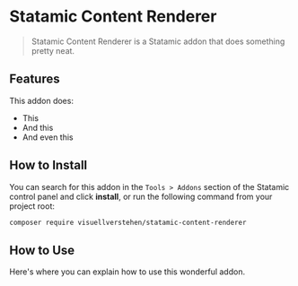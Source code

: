 # Statamic Content Renderer

> Statamic Content Renderer is a Statamic addon that does something pretty neat.

## Features

This addon does:

- This
- And this
- And even this

## How to Install

You can search for this addon in the `Tools > Addons` section of the Statamic control panel and click **install**, or run the following command from your project root:

``` bash
composer require visuellverstehen/statamic-content-renderer
```

## How to Use

Here's where you can explain how to use this wonderful addon.
